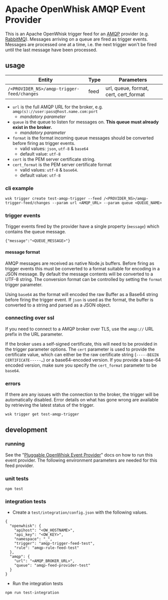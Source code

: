 # Apache OpenWhisk AMQP Event Provider

This is an Apache OpenWhisk trigger feed for an [AMQP](https://www.amqp.org/) provider (e.g. [RabbitMQ](https://www.rabbitmq.com/)). Messages arriving on a queue are fired as trigger events. Messages are processed one at a time, i.e. the next trigger won't be fired until the last message have been processed.

## usage

| Entity                                     | Type | Parameters                            |
| ------------------------------------------ | ---- | ------------------------------------- |
| `/<PROVIDER_NS>/amqp-trigger-feed/changes` | feed | url, queue, format, cert, cert_format |

- `url` is the full AMQP URL for the broker, e.g. `amqp(s)://user:pass@host.name.com:port`
  - *mandatory parameter*
- `queue` is the queue to listen for messages on. **This queue must already exist in the broker.**
  - *mandatory parameter*
- `format` is the format incoming queue messages should be converted before firing as trigger events.
  - valid values: `json`, `utf-8` & `base64`
  - default value: `utf-8`
- `cert` is the PEM server certificate string.
- `cert_format` is the PEM server certificate format
  - valid values: `utf-8` & `base64`.
  - default value: `utf-8`

### cli example

```
wsk trigger create test-amqp-trigger --feed /<PROVIDER_NS>/amqp-trigger-feed/changes --param url <AMQP_URL> --param queue <QUEUE_NAME>
```

### trigger events

Trigger events fired by the provider have a single property (`message`) which contains the queue message.

```
{"message":"<QUEUE_MESSAGE>"}
```

#### message format

AMQP messages are received as native Node.js buffers. Before firing as trigger events this must be converted to a format suitable for encoding in a JSON message. By default the message contents will be converted to a UTF-8 string. The conversion format can be controlled by setting the `format` trigger parameter.

Using `base64` as the format will encoded the raw Buffer as a Base64 string before firing the trigger event. If `json` is used as the format, the buffer is converted to a string and parsed as a JSON object.

### connecting over ssl

If you need to connect to a AMQP broker over TLS, use the `amqp://` URL prefix in the URL parameter.

If the broker uses a self-signed certificate, this will need to be provided in the trigger parameter options. The `cert` parameter is used to provide the certificate value, which can either be the raw certificate string (`-----BEGIN CERTIFICATE-----…`) or a base64-encoded version. If you provide a base-64 encoded version, make sure you specify the `cert_format` parameter to be `base64`.

### errors

If there are any issues with the connection to the broker, the trigger will be automatically disabled. Error details on what has gone wrong are available by retrieving the latest status of the trigger.

```
wsk trigger get test-amqp-trigger
```

## development

### running

See the "[Pluggable OpenWhisk Event Provider](https://github.com/apache/incubator-openwhisk-pluggable-provider)" docs on how to run this event provider. The following environment parameters are needed for this feed provider.

### unit tests

```
npm test
```

### integration tests

- Create a `test/integration/config.json` with the following values.

```
{
  "openwhisk": {
    "apihost": "<OW_HOSTNAME>",
    "api_key": "<OW_KEY>",
    "namespace": "_",
    "trigger": "amqp-trigger-feed-test",
    "rule": "amqp-rule-feed-test"
  },
  "amqp": {
    "url": "<AMQP_BROKER_URL>",
    "queue": "amqp-feed-provider-test"
  }
}
```

- Run the integration tests

```
npm run test-integration
```
